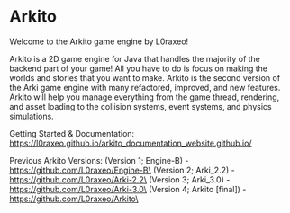 # Arkito
Welcome to the Arkito game engine by L0raxeo!

Arkito is a 2D game engine for Java that handles the majority of the backend part of your game! All you have to do is focus on making the worlds and stories that you want to make. Arkito is the second version of the Arki game engine with many refactored, improved, and new features. Arkito will help you manage everything from the game thread, rendering, and asset loading to the collision systems, event systems, and physics simulations.

Getting Started & Documentation:
https://l0raxeo.github.io/arkito_documentation_website.github.io/

Previous Arkito Versions:
(Version 1; Engine-B) - https://github.com/L0raxeo/Engine-B\
(Version 2; Arki_2.2) - https://github.com/L0raxeo/Arki-2.2\
(Version 3; Arki_3.0) - https://github.com/L0raxeo/Arki-3.0\
(Version 4; Arkito [final]) - https://github.com/L0raxeo/Arkito\
